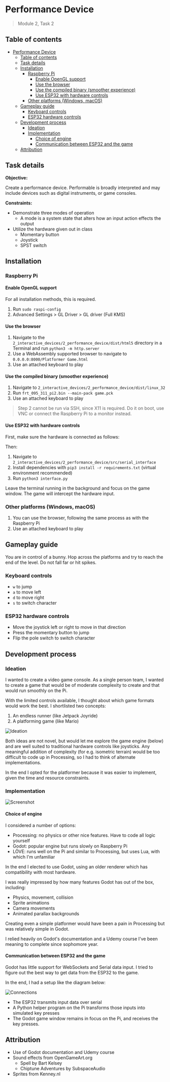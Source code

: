 # Performance Device

> Module 2, Task 2

## Table of contents

- [Performance Device](#performance-device)
  - [Table of contents](#table-of-contents)
  - [Task details](#task-details)
  - [Installation](#installation)
    - [Raspberry Pi](#raspberry-pi)
      - [Enable OpenGL support](#enable-opengl-support)
      - [Use the browser](#use-the-browser)
      - [Use the compiled binary (smoother experience)](#use-the-compiled-binary-smoother-experience)
      - [Use ESP32 with hardware controls](#use-esp32-with-hardware-controls)
    - [Other platforms (Windows, macOS)](#other-platforms-windows-macos)
  - [Gameplay guide](#gameplay-guide)
    - [Keyboard controls](#keyboard-controls)
    - [ESP32 hardware controls](#esp32-hardware-controls)
  - [Development process](#development-process)
    - [Ideation](#ideation)
    - [Implementation](#implementation)
      - [Choice of engine](#choice-of-engine)
      - [Communication between ESP32 and the game](#communication-between-esp32-and-the-game)
  - [Attribution](#attribution)

## Task details

**Objective:**

Create a performance device. Performable is broadly interpreted and may include devices such as digital instruments, or game consoles.

**Constraints:**

- Demonstrate three modes of operation
  - A mode is a system state that alters how an input action effects the output
- Utilize the hardware given out in class
  - Momentary button
  - Joystick
  - SPST switch

## Installation

### Raspberry Pi

#### Enable OpenGL support

For all installation methods, this is required.

1. Run `sudo raspi-config`
2. Advanced Settings > GL Driver > GL driver (Full KMS)

#### Use the browser

1. Navigate to the `2_interactive_devices/2_performance_device/dist/html5` directory in a Terminal and run `python3 -m http.server`
2. Use a WebAssembly supported browser to navigate to `0.0.0.0:8000/Platformer Game.html`
3. Use an attached keyboard to play

#### Use the compiled binary (smoother experience)

1. Navigate to `2_interactive_devices/2_performance_device/dist/linux_32`
2. Run `frt_095_311_pi2.bin --main-pack game.pck`
3. Use an attached keyboard to play

> Step 2 cannot be run via SSH, since X11 is required. Do it on boot, use VNC or connect the Raspberry Pi to a monitor instead.

#### Use ESP32 with hardware controls

First, make sure the hardware is connected as follows:

Then:

1. Navigate to `2_interactive_devices/2_performance_device/src/serial_interface`
2. Install dependencies with `pip3 install -r requirements.txt` (virtual environment recommended)
3. Run `python3 interface.py`  

Leave the terminal running in the background and focus on the game window. The game will intercept the hardware input.

### Other platforms (Windows, macOS)

1. You can use the browser, following the same process as with the Raspberry Pi
2. Use an attached keyboard to play

## Gameplay guide

You are in control of a bunny. Hop across the platforms and try to reach the end of the level. Do not fall far or hit spikes.

### Keyboard controls

- `w` to jump
- `a` to move left
- `d` to move right
- `s` to switch character

### ESP32 hardware controls

- Move the joystick left or right to move in that direction
- Press the momentary button to jump
- Flip the pole switch to switch character

## Development process

### Ideation

I wanted to create a video game console. As a single person team, I wanted to create a game that would be of moderate complexity to create and that would run smoothly on the Pi.

With the limited controls available, I thought about which game formats would work the best. I shortlisted two concepts:

1. An endless runner (like Jetpack Joyride)
2. A platforming game (like Mario)

![Ideation](./docs/ideation.jpg)

Both ideas are not novel, but would let me explore the game engine (below) and are well suited to traditional hardware controls like joysticks. Any meaningful addition of complexity (for e.g. isometric terrain) would be too difficult to code up in Processing, so I had to think of alternate implementations.

In the end I opted for the platformer because it was easier to implement, given the time and resource constraints.

### Implementation

![Screenshot](./docs/screen.png)

#### Choice of engine

I considered a number of options:

- Processing: no physics or other nice features. Have to code all logic yourself
- Godot: popular engine but runs slowly on Raspberry Pi
- LÖVE: runs well on the Pi and similar to Processing, but uses Lua, with which I'm unfamiliar

In the end I elected to use Godot, using an older renderer which has compatibility with most hardware.

I was really impressed by how many features Godot has out of the box, including:

- Physics, movement, collision
- Sprite animations
- Camera movements
- Animated parallax backgrounds

Creating even a simple platformer would have been a pain in Processing but was relatively simple in Godot.

I relied heavily on Godot's documentation and a Udemy course I've been meaning to complete since sophomore year.

#### Communication between ESP32 and the game

Godot has little support for WebSockets and Serial data input. I tried to figure out the best way to get data from the ESP32 to the game.

In the end, I had a setup like the diagram below:

![Connections](./docs/connections.jpeg)

- The ESP32 transmits input data over serial
- A Python helper program on the Pi transforms those inputs into simulated key presses
- The Godot game window remains in focus on the Pi, and receives the key presses.

## Attribution

- Use of Godot documentation and Udemy course
- Sound effects from OpenGameArt.org
  - Spell by Bart Kelsey
  - Chiptune Adventures by SubspaceAudio
- Sprites from Kenney.nl

